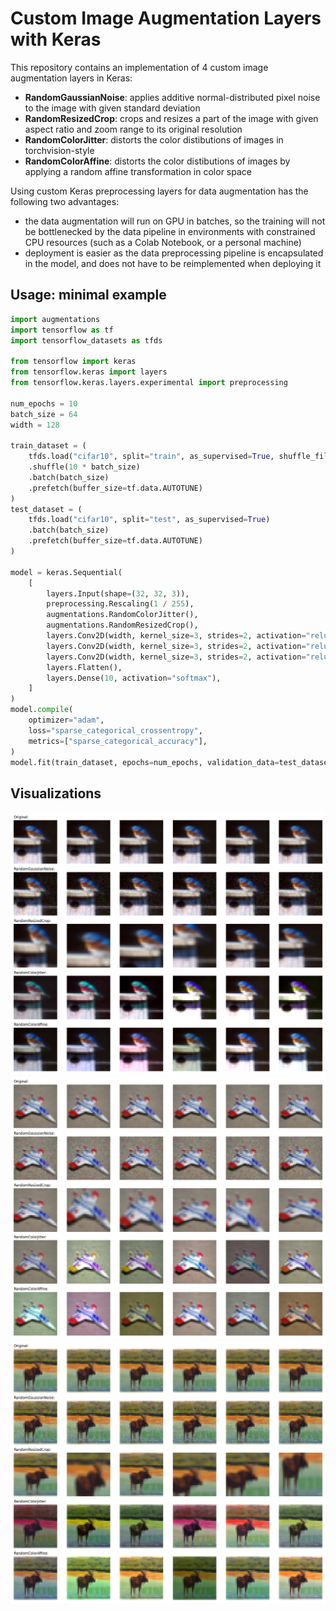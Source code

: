 # Custom Image Augmentation Layers with Keras

This repository contains an implementation of 4 custom image augmentation layers
in Keras:
- **RandomGaussianNoise**: applies additive normal-distributed pixel noise to
  the image with given standard deviation
- **RandomResizedCrop**: crops and resizes a part of the image with given aspect
  ratio and zoom range to its original resolution
- **RandomColorJitter**: distorts the color distibutions of images in
  torchvision-style
- **RandomColorAffine**: distorts the color distibutions of images by applying a
  random affine transformation in color space

Using custom Keras preprocessing layers for data augmentation has the following
two advantages:
- the data augmentation will run on GPU in batches, so the training will not be
  bottlenecked by the data pipeline in environments with constrained CPU
  resources (such as a Colab Notebook, or a personal machine)
- deployment is easier as the data preprocessing pipeline is encapsulated in the
  model, and does not have to be reimplemented when deploying it

## Usage: minimal example
``` python
import augmentations
import tensorflow as tf
import tensorflow_datasets as tfds

from tensorflow import keras
from tensorflow.keras import layers
from tensorflow.keras.layers.experimental import preprocessing

num_epochs = 10
batch_size = 64
width = 128

train_dataset = (
    tfds.load("cifar10", split="train", as_supervised=True, shuffle_files=True)
    .shuffle(10 * batch_size)
    .batch(batch_size)
    .prefetch(buffer_size=tf.data.AUTOTUNE)
)
test_dataset = (
    tfds.load("cifar10", split="test", as_supervised=True)
    .batch(batch_size)
    .prefetch(buffer_size=tf.data.AUTOTUNE)
)

model = keras.Sequential(
    [
        layers.Input(shape=(32, 32, 3)),
        preprocessing.Rescaling(1 / 255),
        augmentations.RandomColorJitter(),
        augmentations.RandomResizedCrop(),
        layers.Conv2D(width, kernel_size=3, strides=2, activation="relu"),
        layers.Conv2D(width, kernel_size=3, strides=2, activation="relu"),
        layers.Conv2D(width, kernel_size=3, strides=2, activation="relu"),
        layers.Flatten(),
        layers.Dense(10, activation="softmax"),
    ]
)
model.compile(
    optimizer="adam",
    loss="sparse_categorical_crossentropy",
    metrics=["sparse_categorical_accuracy"],
)
model.fit(train_dataset, epochs=num_epochs, validation_data=test_dataset)
```

## Visualizations
![augmented bird](./assets/augmentations_13.png)
![augmented plane](./assets/augmentations_30.png)
![augmented deer](./assets/augmentations_66.png)